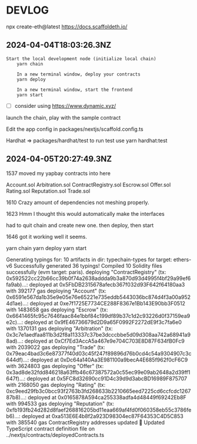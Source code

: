 # DEVLOG

npx create-eth@latest
https://docs.scaffoldeth.io/

## 2024-04-04T18:03:26.3NZ

    Start the local development node (initialize local chain)
    	yarn chain

    	In a new terminal window, deploy your contracts
    	yarn deploy

    	In a new terminal window, start the frontend
    	yarn start

- [ ] consider using https://www.dynamic.xyz/

launch the chain, play with the sample contract

Edit the app config in packages/nextjs/scaffold.config.ts

Hardhat => packages/hardhat/test to run test use yarn hardhat:test

## 2024-04-05T20:27:49.3NZ

1537 moved my yapbay contracts into here

Account.sol
Arbitration.sol
ContractRegistry.sol
Escrow.sol
Offer.sol
Rating.sol
Reputation.sol
Trade.sol

1610 Crazy amount of dependencies not meshing properly.

1623 Hmm I thought this would automatically make the interfaces

had to quit chain and create new one.
then deploy, then start

1646 got it working well it seems.

yarn chain
yarn deploy
yarn start

Generating typings for: 10 artifacts in dir: typechain-types for target: ethers-v6
Successfully generated 36 typings!
Compiled 10 Solidity files successfully (evm target: paris).
deploying "ContractRegistry" (tx: 0x592522cc22b66cc39b0f74a2638addda9b3a870d93d4995f4bf29a99ef6fa9ab)...: deployed at 0x5FbDB2315678afecb367f032d93F642f64180aa3 with 392177 gas
deploying "Account" (tx: 0x6591e567da1b35e9e05e76e65221e735eddb5443036bc874d4f3a00a9524d1ae)...: deployed at 0xe7f1725E7734CE288F8367e1Bb143E90bb3F0512 with 1483658 gas
deploying "Escrow" (tx: 0x6641465fc95c7646faac84e1bbf84c199df89b37c1d2c93226d0f37159ea9e2c)...: deployed at 0x9fE46736679d2D9a65F0992F2272dE9f3c7fa6e0 with 1370131 gas
deploying "Arbitration" (tx: 0x3c7e1aedfaa811b3d2f8a113337c37be3dcccbbe5d09d308aa742a68941a98ad)...: deployed at 0xCf7Ed3AccA5a467e9e704C703E8D87F634fB0Fc9 with 2039022 gas
deploying "Trade" (tx: 0x79eac4bad3c6e87377f40d03c45f247f89896d76b0cd4c54a9304907c3c644df)...: deployed at 0xDc64a140Aa3E981100a9becA4E685f962f0cF6C9 with 3624803 gas
deploying "Offer" (tx: 0x3ad8de32fdd846218a63ffb46c67387572a0c55ec99e09ab2648a2d39ff1647f)...: deployed at 0x5FC8d32690cc91D4c39d9d3abcBD16989F875707 with 2168050 gas
deploying "Rating" (tx: 0xc9eed29fb3c0bcc93f2763b3fd268633b2210665eed7225cd6ccfcdc126787b8)...: deployed at 0x0165878A594ca255338adfa4d48449f69242Eb8F with 994533 gas
deploying "Reputation" (tx: 0xfb193fb24d282d8faef268816205bd11eaa669af4fd0f060358eb55c3786feb6)...: deployed at 0xa513E6E4b8f2a923D98304ec87F64353C4D5C853 with 385540 gas
ContractRegistry addresses updated
📝 Updated TypeScript contract definition file on ../nextjs/contracts/deployedContracts.ts
